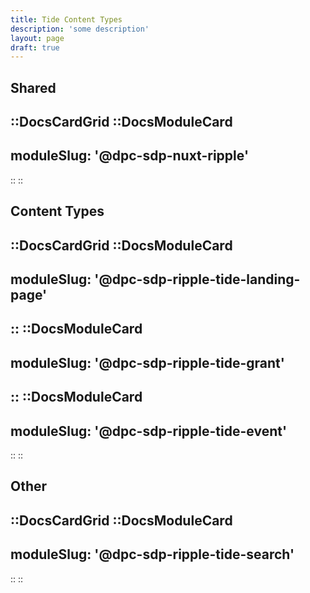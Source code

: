 ```yaml
---
title: Tide Content Types
description: 'some description'
layout: page
draft: true
---
```


## Shared

::DocsCardGrid
  ::DocsModuleCard
  ---
  moduleSlug: '@dpc-sdp-nuxt-ripple'
  ---
  ::
::

## Content Types

::DocsCardGrid
  ::DocsModuleCard
  ---
  moduleSlug: '@dpc-sdp-ripple-tide-landing-page'
  ---
  ::
  ::DocsModuleCard
  ---
  moduleSlug: '@dpc-sdp-ripple-tide-grant'
  ---
  ::
  ::DocsModuleCard
  ---
  moduleSlug: '@dpc-sdp-ripple-tide-event'
  ---
  ::
::

## Other

::DocsCardGrid
  ::DocsModuleCard
  ---
  moduleSlug: '@dpc-sdp-ripple-tide-search'
  ---
  ::
::
